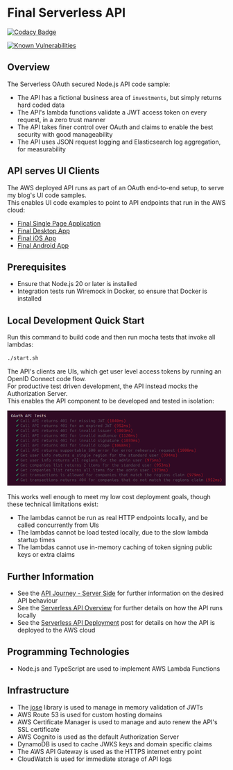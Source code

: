 # Final Serverless API 

[![Codacy Badge](https://api.codacy.com/project/badge/Grade/4693359edb364b419ec889b920da08b3)](https://app.codacy.com/gh/gary-archer/oauth.apisample.serverless?utm_source=github.com&utm_medium=referral&utm_content=gary-archer/oauth.apisample.serverless&utm_campaign=Badge_Grade)

[![Known Vulnerabilities](https://snyk.io/test/github/gary-archer/oauth.apisample.serverless/badge.svg?targetFile=package.json)](https://snyk.io/test/github/gary-archer/oauth.apisample.serverless?targetFile=package.json)
 
## Overview

The Serverless OAuth secured Node.js API code sample:

- The API has a fictional business area of `investments`, but simply returns hard coded data
- The API's lambda functions validate a JWT access token on every request, in a zero trust manner
- The API takes finer control over OAuth and claims to enable the best security with good manageability
- The API uses JSON request logging and Elasticsearch log aggregation, for measurability

## API serves UI Clients

The AWS deployed API runs as part of an OAuth end-to-end setup, to serve my blog's UI code samples.\
This enables UI code examples to point to API endpoints that run in the AWS cloud:

- [Final Single Page Application](https://github.com/gary-archer/oauth.websample.final)
- [Final Desktop App](https://github.com/gary-archer/oauth.desktopsample.final)
- [Final iOS App](https://github.com/gary-archer/oauth.mobilesample.ios)
- [Final Android App](https://github.com/gary-archer/oauth.mobilesample.android)

## Prerequisites

- Ensure that Node.js 20 or later is installed
- Integration tests run Wiremock in Docker, so ensure that Docker is installed

## Local Development Quick Start

Run this command to build code and then run mocha tests that invoke all lambdas:

```bash
./start.sh
```

The API's clients are UIs, which get user level access tokens by running an OpenID Connect code flow.\
For productive test driven development, the API instead mocks the Authorization Server.\
This enables the API component to be developed and tested in isolation:

![Local Lambda Tests](./doc/local-lambda-tests.png)

This works well enough to meet my low cost deployment goals, though these technical limitations exist:

- The lambdas cannot be run as real HTTP endpoints locally, and be called concurrently from UIs
- The lambdas cannot be load tested locally, due to the slow lambda startup times
- The lambdas cannot use in-memory caching of token signing public keys or extra claims

## Further Information

* See the [API Journey - Server Side](https://apisandclients.com/posts/api-journey-server-side) for further information on the desired API behaviour
* See the [Serverless API Overview](https://apisandclients.com/posts/serverless-api-overview) for further details on how the API runs locally
* See the [Serverless API Deployment](https://apisandclients.com/posts/serverless-api-deployment) post for details on how the API is deployed to the AWS cloud

## Programming Technologies

* Node.js and TypeScript are used to implement AWS Lambda Functions

## Infrastructure

* The [jose](https://github.com/panva/jose) library is used to manage in memory validation of JWTs
* AWS Route 53 is used for custom hosting domains
* AWS Certificate Manager is used to manage and auto renew the API's SSL certificate
* AWS Cognito is used as the default Authorization Server
* DynamoDB is used to cache JWKS keys and domain specific claims
* The AWS API Gateway is used as the HTTPS internet entry point
* CloudWatch is used for immediate storage of API logs

